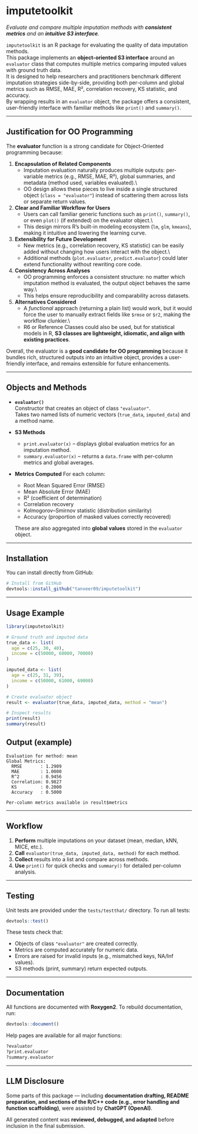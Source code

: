 # imputetoolkit

*Evaluate and compare multiple imputation methods with **consistent metrics** and an **intuitive S3 interface**.*

`imputetoolkit` is an R package for evaluating the quality of data imputation methods.\
This package implements an **object-oriented S3 interface** around an `evaluator` class that computes multiple metrics comparing imputed values with ground truth data.\
It is designed to help researchers and practitioners benchmark different imputation strategies side-by-side, providing both per-column and global metrics such as RMSE, MAE, R², correlation recovery, KS statistic, and accuracy.\
By wrapping results in an `evaluator` object, the package offers a consistent, user-friendly interface with familiar methods like `print()` and `summary()`.

------------------------------------------------------------------------

## Justification for OO Programming

The **evaluator** function is a strong candidate for Object-Oriented programming because:

1.  **Encapsulation of Related Components**
    -   Imputation evaluation naturally produces multiple outputs: per-variable metrics (e.g., RMSE, MAE, R²), global summaries, and metadata (method used, variables evaluated).\
    -   OO design allows these pieces to live inside a single structured object (`class = "evaluator"`) instead of scattering them across lists or separate return values.
2.  **Clear and Familiar Workflow for Users**
    -   Users can call familiar generic functions such as `print()`, `summary()`, or even `plot()` (if extended) on the evaluator object.\
    -   This design mirrors R’s built-in modeling ecosystem (`lm`, `glm`, `kmeans`), making it intuitive and lowering the learning curve.
3.  **Extensibility for Future Development**
    -   New metrics (e.g., correlation recovery, KS statistic) can be easily added without changing how users interact with the object.\
    -   Additional methods (`plot.evaluator`, `predict.evaluator`) could later extend functionality without rewriting core code.
4.  **Consistency Across Analyses**
    -   OO programming enforces a consistent structure: no matter which imputation method is evaluated, the output object behaves the same way.\
    -   This helps ensure reproducibility and comparability across datasets.
5.  **Alternatives Considered**
    -   A *functional* approach (returning a plain list) would work, but it would force the user to manually extract fields like `$rmse` or `$r2`, making the workflow clunkier.\
    -   R6 or Reference Classes could also be used, but for statistical models in R, **S3 classes are lightweight, idiomatic, and align with existing practices**.

Overall, the evaluator is a **good candidate for OO programming** because it bundles rich, structured outputs into an intuitive object, provides a user-friendly interface, and remains extensible for future enhancements.

------------------------------------------------------------------------

## Objects and Methods

-   **`evaluator()`**\
    Constructor that creates an object of class `"evaluator"`.\
    Takes two named lists of numeric vectors (`true_data`, `imputed_data`) and a method name.

-   **S3 Methods**

    -   `print.evaluator(x)` – displays global evaluation metrics for an imputation method.
    -   `summary.evaluator(x)` – returns a `data.frame` with per-column metrics and global averages.

-   **Metrics Computed** For each column:

    -   Root Mean Squared Error (RMSE)
    -   Mean Absolute Error (MAE)
    -   R² (coefficient of determination)
    -   Correlation recovery
    -   Kolmogorov–Smirnov statistic (distribution similarity)
    -   Accuracy (proportion of masked values correctly recovered)

    These are also aggregated into **global values** stored in the `evaluator` object.

------------------------------------------------------------------------

## Installation

You can install directly from GitHub:

``` r
# Install from GitHub
devtools::install_github("tanveer09/imputetoolkit")
```

------------------------------------------------------------------------

## Usage Example

``` r
library(imputetoolkit)

# Ground truth and imputed data
true_data <- list(
  age = c(25, 30, 40),
  income = c(50000, 60000, 70000)
)

imputed_data <- list(
  age = c(25, 31, 39),
  income = c(50000, 61000, 69000)
)

# Create evaluator object
result <- evaluator(true_data, imputed_data, method = "mean")

# Inspect results
print(result)
summary(result)
```

## Output (example)

```         
Evaluation for method: mean
Global Metrics:
  RMSE       : 1.2909
  MAE        : 1.0000
  R^2        : 0.9456
  Correlation: 0.9827
  KS         : 0.2000
  Accuracy   : 0.5000

Per-column metrics available in result$metrics
```

------------------------------------------------------------------------

## Workflow

1.  **Perform** multiple imputations on your dataset (mean, median, kNN, MICE, etc.).
2.  **Call** `evaluator(true_data, imputed_data, method)` for each method.
3.  **Collect** results into a list and compare across methods.
4.  **Use** `print()` for quick checks and `summary()` for detailed per-column analysis.

------------------------------------------------------------------------

## Testing

Unit tests are provided under the `tests/testthat/` directory. To run all tests:

``` r
devtools::test()
```

These tests check that:

-   Objects of class `"evaluator"` are created correctly.
-   Metrics are computed accurately for numeric data.
-   Errors are raised for invalid inputs (e.g., mismatched keys, NA/Inf values).
-   S3 methods (print, summary) return expected outputs.

------------------------------------------------------------------------

## Documentation

All functions are documented with **Roxygen2**. To rebuild documentation, run:

``` r
devtools::document()
```

Help pages are available for all major functions:

``` r
?evaluator
?print.evaluator
?summary.evaluator
```

------------------------------------------------------------------------

## LLM Disclosure

Some parts of this package — including **documentation drafting, README preparation, and sections of the R/C++ code (e.g., error handling and function scaffolding)**, were assisted by **ChatGPT (OpenAI)**.

All generated content was **reviewed, debugged, and adapted** before inclusion in the final submission.


